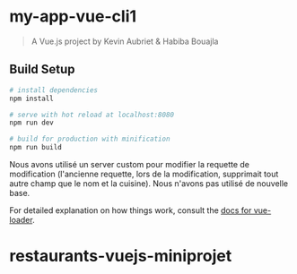 # my-app-vue-cli1

> A Vue.js project by Kevin Aubriet & Habiba Bouajla

## Build Setup

```bash
# install dependencies
npm install

# serve with hot reload at localhost:8080
npm run dev

# build for production with minification
npm run build
```

Nous avons utilisé un server custom pour modifier la requette de modification (l'ancienne requette, lors de la modification, supprimait tout autre champ que le nom et la cuisine). Nous n'avons pas utilisé de nouvelle base.

For detailed explanation on how things work, consult the [docs for vue-loader](http://vuejs.github.io/vue-loader).

# restaurants-vuejs-miniprojet
